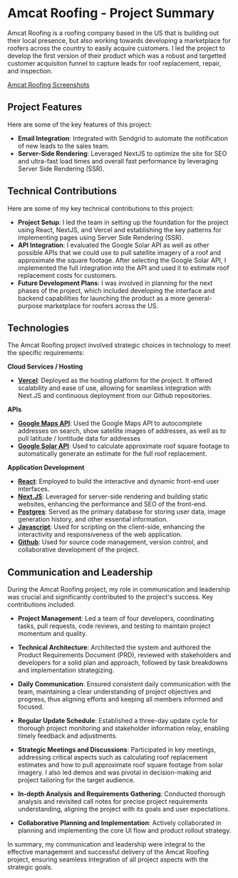 # Amcat Roofing - Project Summary

Amcat Roofing is a roofing company based in the US that is building out their local presence, but also working towards developing a marketplace for roofers across the country to easily acquire customers. I led the project to develop the first version of their product which was a robust and targetted customer acquisiton funnel to capture leads for roof replacement, repair, and inspection. 

[Amcat Roofing Screenshots](https://photos.app.goo.gl/tWkyDo5SvFenfSYp7)

## Project Features

Here are some of the key features of this project:

- **Email Integration**: Integrated with Sendgrid to automate the notification of new leads to the sales team.
- **Server-Side Rendering**: Leveraged NextJS to optimize the site for SEO and ultra-fast load times and overall fast performance by leveraging Server Side Rendering (SSR).

## Technical Contributions

Here are some of my key technical contributions to this project:

- **Project Setup**: I led the team in setting up the foundation for the project using React, NextJS, and Vercel and establishing the key patterns for implementing pages using Server Side Rendering (SSR).
- **API Integration**: I evaluated the Google Solar API as well as other possible APIs that we could use to pull satellite imagery of a roof and approximate the square footage. After selecting the Google Solar API, I implemented the full integration into the API and used it to estimate roof replacement costs for customers. 
- **Future Development Plans**: I was involved in planning for the next phases of the project, which included developing the interface and backend capabilities for launching the product as a more general-purpose marketplace for roofers across the US.

## Technologies

The Amcat Roofing project involved strategic choices in technology to meet the specific requirements:

**Cloud Services / Hosting**
- **[Vercel](https://vercel.com/)**: Deployed as the hosting platform for the project. It offered scalability and ease of use, allowing for seamless integration with Next.JS and continuous deployment from our Github repositories.

**APIs**
- **[Google Maps API](https://developers.google.com/maps)**: Used the Google Maps API to autocomplete addresses on search, show satellite images of addresses, as well as to pull latitude / lontitude data for addresses
- **[Google Solar API](https://developers.google.com/maps/documentation/solar/overview)**: Used to calculate approximate roof square footage to automatically generate an estimate for the full roof replacement. 

**Application Development**
- **[React](https://react.dev/)**: Employed to build the interactive and dynamic front-end user interfaces.
- **[Next.JS](https://vercel.com/solutions/nextjs)**: Leveraged for server-side rendering and building static websites, enhancing the performance and SEO of the front-end.
- **[Postgres](https://www.postgresql.org/)**: Served as the primary database for storing user data, image generation history, and other essential information.
- **[Javascript](https://ecma-international.org/publications-and-standards/standards/ecma-262/)**: Used for scripting on the client-side, enhancing the interactivity and responsiveness of the web application.
- **[Github](https://github.com/)**: Used for source code management, version control, and collaborative development of the project.


## Communication and Leadership

During the Amcat Roofing project, my role in communication and leadership was crucial and significantly contributed to the project's success. Key contributions included:

- **Project Management**: Led a team of four developers, coordinating tasks, pull requests, code reviews, and testing to maintain project momentum and quality.
  
- **Technical Architecture**: Architected the system and authored the Product Requirements Document (PRD), reviewed with stakeholders and developers for a solid plan and approach, followed by task breakdowns and implementation strategizing.
  
- **Daily Communication**: Ensured consistent daily communication with the team, maintaining a clear understanding of project objectives and progress, thus aligning efforts and keeping all members informed and focused.
  
- **Regular Update Schedule**: Established a three-day update cycle for thorough project monitoring and stakeholder information relay, enabling timely feedback and adjustments.
  
- **Strategic Meetings and Discussions**: Participated in key meetings, addressing critical aspects such as calculating roof replacement estimates and how to pull approximate roof square footage from solar imagery. I also led demos and was pivotal in decision-making and project tailoring for the target audience.
  
- **In-depth Analysis and Requirements Gathering**: Conducted thorough analysis and revisited call notes for precise project requirements understanding, aligning the project with its goals and user expectations.
  
- **Collaborative Planning and Implementation**: Actively collaborated in planning and implementing the core UI flow and product rollout strategy. 

In summary, my communication and leadership were integral to the effective management and successful delivery of the Amcat Roofing project, ensuring seamless integration of all project aspects with the strategic goals.